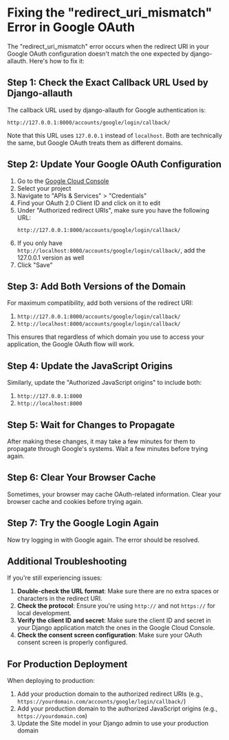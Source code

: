 # Fixing the "redirect_uri_mismatch" Error in Google OAuth

The "redirect_uri_mismatch" error occurs when the redirect URI in your Google OAuth configuration doesn't match the one expected by django-allauth. Here's how to fix it:

## Step 1: Check the Exact Callback URL Used by Django-allauth

The callback URL used by django-allauth for Google authentication is:

```
http://127.0.0.1:8000/accounts/google/login/callback/
```

Note that this URL uses `127.0.0.1` instead of `localhost`. Both are technically the same, but Google OAuth treats them as different domains.

## Step 2: Update Your Google OAuth Configuration

1. Go to the [Google Cloud Console](https://console.cloud.google.com/)
2. Select your project
3. Navigate to "APIs & Services" > "Credentials"
4. Find your OAuth 2.0 Client ID and click on it to edit
5. Under "Authorized redirect URIs", make sure you have the following URL:
   ```
   http://127.0.0.1:8000/accounts/google/login/callback/
   ```
6. If you only have `http://localhost:8000/accounts/google/login/callback/`, add the 127.0.0.1 version as well
7. Click "Save"

## Step 3: Add Both Versions of the Domain

For maximum compatibility, add both versions of the redirect URI:

1. `http://127.0.0.1:8000/accounts/google/login/callback/`
2. `http://localhost:8000/accounts/google/login/callback/`

This ensures that regardless of which domain you use to access your application, the Google OAuth flow will work.

## Step 4: Update the JavaScript Origins

Similarly, update the "Authorized JavaScript origins" to include both:

1. `http://127.0.0.1:8000`
2. `http://localhost:8000`

## Step 5: Wait for Changes to Propagate

After making these changes, it may take a few minutes for them to propagate through Google's systems. Wait a few minutes before trying again.

## Step 6: Clear Your Browser Cache

Sometimes, your browser may cache OAuth-related information. Clear your browser cache and cookies before trying again.

## Step 7: Try the Google Login Again

Now try logging in with Google again. The error should be resolved.

## Additional Troubleshooting

If you're still experiencing issues:

1. **Double-check the URL format**: Make sure there are no extra spaces or characters in the redirect URI.
2. **Check the protocol**: Ensure you're using `http://` and not `https://` for local development.
3. **Verify the client ID and secret**: Make sure the client ID and secret in your Django application match the ones in the Google Cloud Console.
4. **Check the consent screen configuration**: Make sure your OAuth consent screen is properly configured.

## For Production Deployment

When deploying to production:

1. Add your production domain to the authorized redirect URIs (e.g., `https://yourdomain.com/accounts/google/login/callback/`)
2. Add your production domain to the authorized JavaScript origins (e.g., `https://yourdomain.com`)
3. Update the Site model in your Django admin to use your production domain
